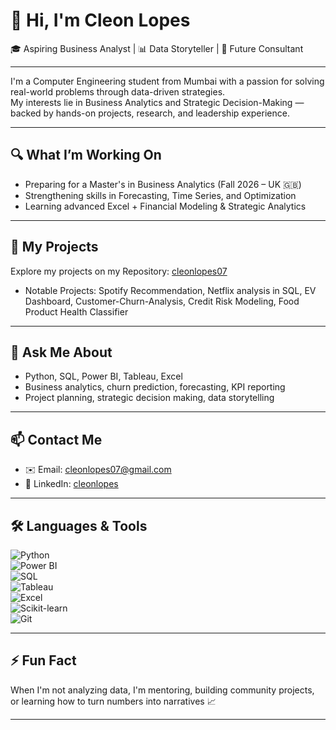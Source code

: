 # 👋 Hi, I'm Cleon Lopes  
🎓 Aspiring Business Analyst | 📊 Data Storyteller | 💼 Future Consultant

---

I'm a Computer Engineering student from Mumbai with a passion for solving real-world problems through data-driven strategies.  
My interests lie in Business Analytics and Strategic Decision-Making — backed by hands-on projects, research, and leadership experience.

---

## 🔍 What I’m Working On
- Preparing for a Master's in Business Analytics (Fall 2026 – UK 🇬🇧)
- Strengthening skills in Forecasting, Time Series, and Optimization
- Learning advanced Excel + Financial Modeling & Strategic Analytics

---

## 📂 My Projects
Explore my projects on my Repository: [cleonlopes07](https://github.com/CleonLopes07?tab=repositories)    
- Notable Projects: Spotify Recommendation, Netflix analysis in SQL, EV Dashboard, Customer-Churn-Analysis, Credit Risk Modeling, Food Product Health Classifier

---

## 🧠 Ask Me About
- Python, SQL, Power BI, Tableau, Excel  
- Business analytics, churn prediction, forecasting, KPI reporting  
- Project planning, strategic decision making, data storytelling

---

## 📫 Contact Me
- ✉️ Email: cleonlopes07@gmail.com  
- 🔗 LinkedIn: [cleonlopes](https://linkedin.com/in/cleonlopes)  

---

## 🛠️ Languages & Tools  
![Python](https://img.shields.io/badge/-Python-black?style=flat-square&logo=python)  
![Power BI](https://img.shields.io/badge/-PowerBI-F2C811?style=flat-square&logo=powerbi)  
![SQL](https://img.shields.io/badge/-SQL-4479A1?style=flat-square&logo=postgresql&logoColor=white)  
![Tableau](https://img.shields.io/badge/-Tableau-E97627?style=flat-square&logo=tableau&logoColor=white)  
![Excel](https://img.shields.io/badge/-Excel-217346?style=flat-square&logo=microsoft-excel&logoColor=white)  
![Scikit-learn](https://img.shields.io/badge/-Scikit_Learn-F7931E?style=flat-square&logo=scikit-learn&logoColor=white)  
![Git](https://img.shields.io/badge/-Git-black?style=flat-square&logo=git) 

---

## ⚡ Fun Fact  
When I'm not analyzing data, I'm mentoring, building community projects, or learning how to turn numbers into narratives 📈

---


